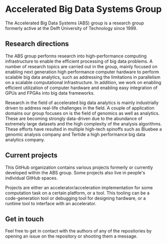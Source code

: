 # Accelerated Big Data Systems Group

The Accelerated Big Data Systems (ABS) group is a research group formerly active at the Delft University of Technology since 1999.

## Research directions
The ABS group performs research into high-performance computing infrastructure to enable the efficient processing of big data problems. A number of research topics are carried out in the group, mainly focused on enabling next generation high performance computer hardware to perform scalable big data analytics, such as addressing the limitations in parallelism on a scalable computational infrastructure. In addition, we work on enabling efficient utilization of computer hardware and enabling easy integration of GPUs and FPGAs into big data frameworks.

Research in the field of accelerated big data analytics is mainly industrially driven to address real-life challenges in the field. A couple of application domains our group focuses on is the field of genomics as well as analytics. These are becoming strongly data-driven due to the abundance of extremely large datasets and the high complexity of the analysis algorithms. These efforts have resulted in multiple high-tech spinoffs such as Bluebee a genomic analysis company and Tertide a high performance big data analytics company.

## Current projects
This GitHub organization contains various projects formerly or currently developed within the ABS group. Some projects also live in people's individual GitHub spaces.

Projects are either an accelerator/acceleration implementation for some computation task on a certain platform, or a tool. This tooling can be a code-generation tool or debugging tool for designing hardware, or a runtime tool to interface with an accelerator.

## Get in touch
Feel free to get in contact with the authors of any of the repositories by opening an issue on the repository or shooting them a message.
